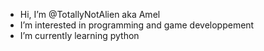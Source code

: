 - Hi, I’m @TotallyNotAlien aka Amel
- I’m interested in programming and game developpement
- I’m currently learning python
